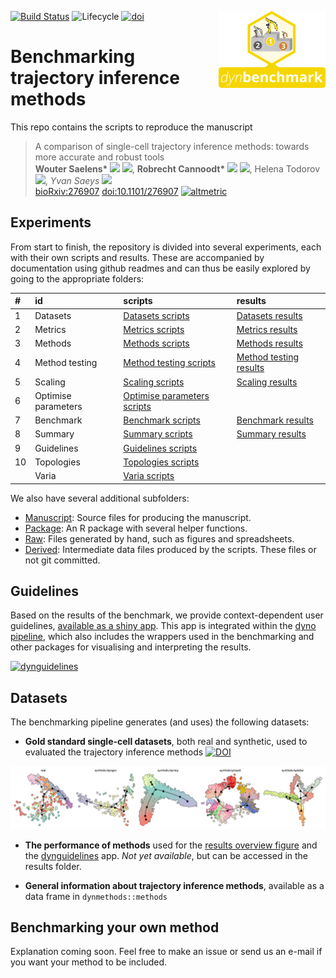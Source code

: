 
<!-- README.md is generated from README.Rmd. Please edit that file -->

[![Build
Status](https://api.travis-ci.org/dynverse/dynbenchmark.svg)](https://travis-ci.org/dynverse/dynbenchmark)
![Lifecycle](https://img.shields.io/badge/lifecycle-experimental-orange.svg)
<a href = "package/man/figures/logo.svg"><img src="package/man/figures/logo.png" align="right" /></a>
[![doi](https://zenodo.org/badge/doi/10.1101/276907.svg)](https://doi.org/10.1101/276907)

# Benchmarking trajectory inference methods

This repo contains the scripts to reproduce the manuscript

> A comparison of single-cell trajectory inference methods: towards more
> accurate and robust tools  
> <strong> Wouter Saelens\* </strong>
> <a href='https://orcid.org/0000-0002-7114-6248'><img src='https://github.com/dynverse/dynmethods/raw/master/man/figures/orcid_logo.svg?sanitize=true' height='16'></a>
> <a href='https://github.com/zouter'><img src='https://github.com/dynverse/dynmethods/raw/master/man/figures/github_logo.png' height='16'></a>,
> <strong> Robrecht Cannoodt\* </strong>
> <a href='https://orcid.org/0000-0003-3641-729X'><img src='https://github.com/dynverse/dynmethods/raw/master/man/figures/orcid_logo.svg?sanitize=true' height='16'></a>
> <a href='https://github.com/rcannood'><img src='https://github.com/dynverse/dynmethods/raw/master/man/figures/github_logo.png' height='16'></a>,
> Helena Todorov
> <a href='https://github.com/Helena-todd'><img src='https://github.com/dynverse/dynmethods/raw/master/man/figures/github_logo.png' height='16'></a>,
> <em> Yvan Saeys </em>
> <a href='https://github.com/saeyslab'><img src='https://github.com/dynverse/dynmethods/raw/master/man/figures/github_logo.png' height='16'></a>  
> [bioRxiv:276907](https://www.biorxiv.org/content/early/2018/03/05/276907)
> [doi:10.1101/276907](https://doi.org/10.1101/276907)
> [![altmetric](https://badges.altmetric.com/?size=100&score=100&types=btttttwg&style=bar)](https://altmetric.com/details/33972849)

## Experiments

From start to finish, the repository is divided into several
experiments, each with their own scripts and results. These are
accompanied by documentation using github readmes and can thus be easily
explored by going to the appropriate
folders:

| \# | id                  | scripts                                                       | results                                                                                                  |
| :- | :------------------ | :------------------------------------------------------------ | :------------------------------------------------------------------------------------------------------- |
| 1  | Datasets            | [Datasets scripts](scripts/01-datasets)                       | [Datasets results](https://github.com/dynverse/dynbenchmark_results/tree/master/01-datasets)             |
| 2  | Metrics             | [Metrics scripts](scripts/02-metrics)                         | [Metrics results](https://github.com/dynverse/dynbenchmark_results/tree/master/02-metrics)               |
| 3  | Methods             | [Methods scripts](scripts/03-methods)                         | [Methods results](https://github.com/dynverse/dynbenchmark_results/tree/master/03-methods)               |
| 4  | Method testing      | [Method testing scripts](scripts/04-method_testing)           | [Method testing results](https://github.com/dynverse/dynbenchmark_results/tree/master/04-method_testing) |
| 5  | Scaling             | [Scaling scripts](scripts/05-scaling)                         | [Scaling results](https://github.com/dynverse/dynbenchmark_results/tree/master/05-scaling)               |
| 6  | Optimise parameters | [Optimise parameters scripts](scripts/06-optimise_parameters) |                                                                                                          |
| 7  | Benchmark           | [Benchmark scripts](scripts/07-benchmark)                     | [Benchmark results](https://github.com/dynverse/dynbenchmark_results/tree/master/07-benchmark)           |
| 8  | Summary             | [Summary scripts](scripts/08-summary)                         | [Summary results](https://github.com/dynverse/dynbenchmark_results/tree/master/08-summary)               |
| 9  | Guidelines          | [Guidelines scripts](scripts/09-guidelines)                   |                                                                                                          |
| 10 | Topologies          | [Topologies scripts](scripts/10-topologies)                   |                                                                                                          |
|    | Varia               | [Varia scripts](scripts/varia)                                |                                                                                                          |

We also have several additional subfolders:

  - [Manuscript](manuscript): Source files for producing the manuscript.
  - [Package](package): An R package with several helper functions.
  - [Raw](raw): Files generated by hand, such as figures and
    spreadsheets.
  - [Derived](derived): Intermediate data files produced by the scripts.
    These files or not git committed.

## Guidelines

Based on the results of the benchmark, we provide context-dependent user
guidelines, [available as a shiny
app](https://github.com/dynverse/dynguidelines). This app is integrated
within the [dyno pipeline](https://github.com/dynverse/dyno), which also
includes the wrappers used in the benchmarking and other packages for
visualising and interpreting the
results.

[![dynguidelines](https://github.com/dynverse/dynguidelines/raw/master/man/figures/demo.gif)](https://github.com/dynverse/dynguidelines)

## Datasets

The benchmarking pipeline generates (and uses) the following datasets:

  - **Gold standard single-cell datasets**, both real and synthetic,
    used to evaluated the trajectory inference methods
    [![DOI](https://zenodo.org/badge/DOI/10.5281/zenodo.1211533.svg)](https://doi.org/10.5281/zenodo.1211533)

![datasets](package/man/figures/datasets.png)

  - **The performance of methods** used for the [results overview
    figure](https://github.com/dynverse/dynbenchmark_results/tree/master/08-summary/overview.pdf)
    and the
    [dynguidelines](https://www.github.com/dynverse/dynguidelines) app.
    *Not yet available*, but can be accessed in the results folder.

  - **General information about trajectory inference methods**,
    available as a data frame in `dynmethods::methods`

## Benchmarking your own method

Explanation coming soon. Feel free to make an issue or send us an e-mail
if you want your method to be included.
